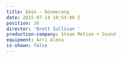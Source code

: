 ```yaml
---
title: Emin - Boomerang
date: 2015-07-14 18:54:00 Z
position: 36
director: 'Brett Sullivan '
production-company: Steam Motion + Sound
equipment: Arri Alexa
is-shown: false
---
```


